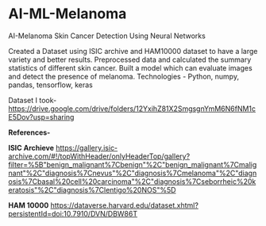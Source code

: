# AI-ML-Melanoma
AI-Melanoma Skin Cancer Detection Using Neural Networks

Created a Dataset using ISIC archive and HAM10000 dataset to have a large variety and better results.
Preprocessed data and calculated the summary statistics of different skin cancer.
Built a model which can evaluate images and detect the presence of melanoma.
Technologies - Python, numpy, pandas, tensorflow, keras

Dataset I took-
https://drive.google.com/drive/folders/12YxihZ81X2SmgsgnYmM6N6fNM1cE5Dov?usp=sharing

**References-**

**ISIC Archieve**
https://gallery.isic-archive.com/#!/topWithHeader/onlyHeaderTop/gallery?filter=%5B"benign_malignant%7Cbenign"%2C"benign_malignant%7Cmalignant"%2C"diagnosis%7Cnevus"%2C"diagnosis%7Cmelanoma"%2C"diagnosis%7Cbasal%20cell%20carcinoma"%2C"diagnosis%7Cseborrheic%20keratosis"%2C"diagnosis%7Clentigo%20NOS"%5D

**HAM 10000**
https://dataverse.harvard.edu/dataset.xhtml?persistentId=doi:10.7910/DVN/DBW86T
